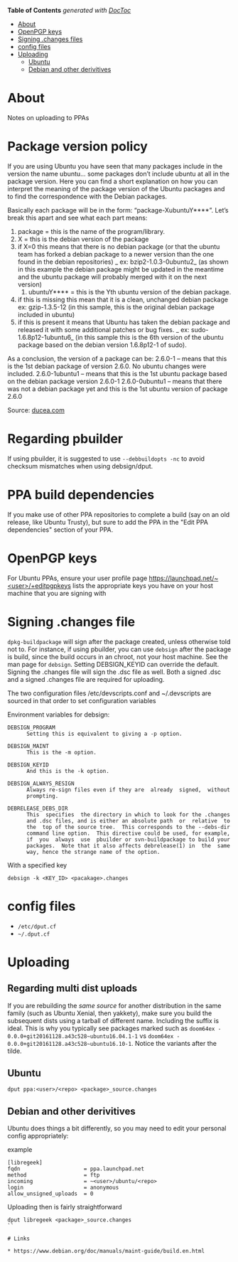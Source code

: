 <!-- START doctoc generated TOC please keep comment here to allow auto update -->
<!-- DON'T EDIT THIS SECTION, INSTEAD RE-RUN doctoc TO UPDATE -->
**Table of Contents**  *generated with [DocToc](https://github.com/thlorenz/doctoc)*

- [About](#about)
- [OpenPGP keys](#openpgp-keys)
- [Signing .changes files](#signing-changes-files)
- [config files](#config-files)
- [Uploading](#uploading)
  - [Ubuntu](#ubuntu)
  - [Debian and other derivitives](#debian-and-other-derivitives)

<!-- END doctoc generated TOC please keep comment here to allow auto update -->

# About

Notes on uploading to PPAs

# Package version policy

If you are using Ubuntu you have seen that many packages include in the version the name ubuntu… some packages don’t include ubuntu at all in the package version. Here you can find a short explanation on how you can interpret the meaning of the package version of the Ubuntu packages and to find the correspondence with the Debian packages.

Basically each package will be in the form: “package-XubuntuY****”. Let’s break this apart and see what each part means:

1. package = this is the name of the program/library.
2. X = this is the debian version of the package
3. if X=0 this means that there is no debian package (or that the ubuntu team has forked a debian package to a newer version than the one found in the debian repositories) _ ex: bzip2-1.0.3-0ubuntu2_ (as shown in this example the debian package might be updated in the meantime and the ubuntu package will probably merged with it on the next version)
   1. ubuntuY**** = this is the Yth ubuntu version of the debian package.
4. if this is missing this mean that it is a clean, unchanged debian package ex: gzip-1.3.5-12 (in this sample, this is the original debian package included in ubuntu)
5. if this is present it means that Ubuntu has taken the debian package and released it with some additional patches or bug fixes. _ ex: sudo-1.6.8p12-1ubuntu6_ (in this sample this is the 6th version of the ubuntu package based on the debian version 1.6.8p12-1 of sudo).

As a conclusion, the version of a package can be: 2.6.0-1 – means that this is the 1st debian package of version 2.6.0. No ubuntu changes were included. 2.6.0-1ubuntu1 – means that this is the 1st ubuntu package based on the debian package version 2.6.0-1 2.6.0-0ubuntu1 – means that there was not a debian package yet and this is the 1st ubuntu version of package 2.6.0

Source: [ducea.com](http://www.ducea.com/2006/06/17/ubuntu-package-version-naming-explanation/)

# Regarding pbuilder

If using pbuilder, it is suggested to use `--debbuildopts -nc` to avoid checksum mismatches when using debsign/dput.

# PPA build dependencies

If you make use of other PPA repositories to complete a build (say on an old release, like Ubuntu Trusty), but sure to add the PPA in the "Edit PPA dependencies" section of your PPA.

# OpenPGP keys

For Ubuntu PPAs, ensure your user profile page https://launchpad.net/~<user>/+editpgpkeys lists the appropriate 
keys you have on your host machine that you are signing with

# Signing .changes file

`dpkg-buildpackage` will sign after the package created, unless otherwise told not to. For instance, if using pbuilder, you can use `debsign` after the package is build, since the build occurs in an chroot, not your host machine. See the man page for `debsign`. Setting DEBSIGN_KEYID can override the default. Signing the .changes file will sign the .dsc file as well. Both a signed .dsc and a signed .changes file are required for uploading.

The two configuration files /etc/devscripts.conf and ~/.devscripts are sourced  in  that  order  to set configuration variables


Environment variables for debsign:
```
DEBSIGN_PROGRAM
      Setting this is equivalent to giving a -p option.

DEBSIGN_MAINT
      This is the -m option.

DEBSIGN_KEYID
      And this is the -k option.

DEBSIGN_ALWAYS_RESIGN
      Always re-sign files even if they are  already  signed,  without
      prompting.

DEBRELEASE_DEBS_DIR
      This  specifies  the directory in which to look for the .changes
      and .dsc files, and is either an absolute path  or  relative  to
      the  top of the source tree.  This corresponds to the --debs-dir
      command line option.  This directive could be used, for example,
      if  you  always  use  pbuilder or svn-buildpackage to build your
      packages.  Note that it also affects debrelease(1) in  the  same
      way, hence the strange name of the option.
```

With a specified key
```
debsign -k <KEY_ID> <pacakage>.changes
```

# config files

* `/etc/dput.cf`
* `~/.dput.cf`

#  Uploading

## Regarding multi dist uploads

If you are rebuilding the *same source* for another distribution in the same family (such as Ubuntu Xenial, then yakkety), make sure you build the subsequent dists using a tarball of different name. Including the suffix is ideal. This is why you typically see packages marked such as `doom64ex - 0.0.0+git20161128.a43c528~ubuntu16.04.1-1` vs `doom64ex - 0.0.0+git20161128.a43c528~ubuntu16.10-1`. Notice the variants after the tilde.

## Ubuntu
```
dput ppa:<user>/<repo> <package>_source.changes
```

## Debian and other derivitives
Ubuntu does things a bit differently, so you may need to edit your personal config appropriately: 

example
```
[libregeek]
fqdn                    = ppa.launchpad.net
method                  = ftp
incoming                = ~<user>/ubuntu/<repo>
login                   = anonymous
allow_unsigned_uploads  = 0
```

Uploading then is fairly straightforward
```
dput libregeek <package>_source.changes
``

# Links

* https://www.debian.org/doc/manuals/maint-guide/build.en.html
